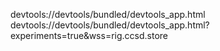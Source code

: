 devtools://devtools/bundled/devtools_app.html
devtools://devtools/bundled/devtools_app.html?experiments=true&wss=rig.ccsd.store
